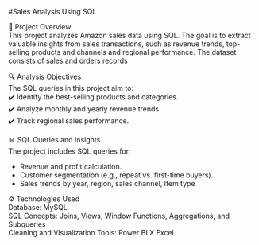 #Sales Analysis Using SQL

📌 Project Overview  
This project analyzes Amazon sales data using SQL. The goal is to extract valuable insights from sales transactions, such as revenue trends, top-selling products and channels  and regional performance. The dataset consists of sales and orders records
 
🔍 Analysis Objectives  
The SQL queries in this project aim to:  
✔️ Identify the best-selling products and categories.  
✔️ Analyze monthly and yearly revenue trends.    
✔️ Track regional sales performance.  

📊 SQL Queries and Insights  
The project includes SQL queries for:  
- Revenue and profit calculation.  
- Customer segmentation (e.g., repeat vs. first-time buyers).  
- Sales trends by year, region, sales channel, Item type 
   
⚙️ Technologies Used  
Database: MySQL  
SQL Concepts: Joins, Views, Window Functions, Aggregations, and Subqueries  
Cleaning and Visualization Tools: Power BI X  Excel  

